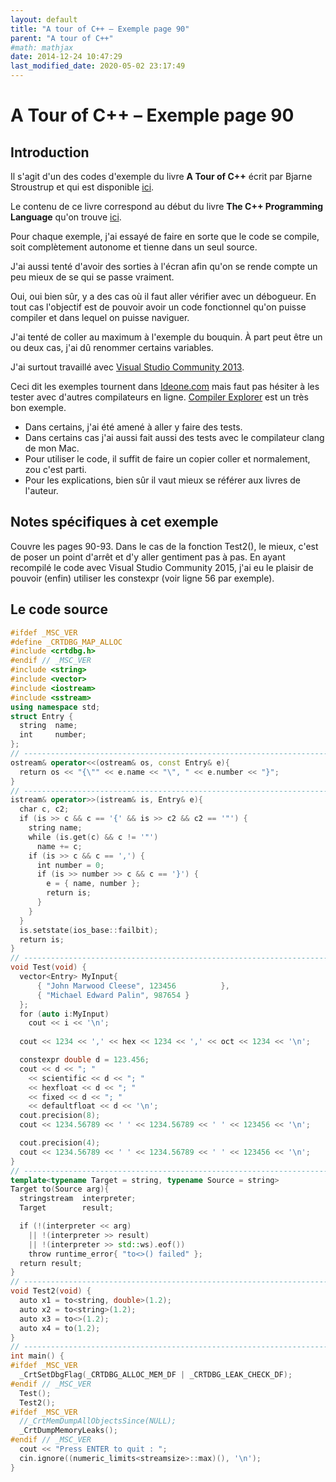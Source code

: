 ```yaml
---
layout: default
title: "A tour of C++ – Exemple page 90"
parent: "A tour of C++"
#math: mathjax
date: 2014-12-24 10:47:29
last_modified_date: 2020-05-02 23:17:49
---
```


# A Tour of C++ – Exemple page 90

## Introduction
Il s'agit d'un des codes d'exemple du livre **A Tour of C++** écrit par Bjarne Stroustrup et qui est disponible [ici](http://www.amazon.fr/Tour-C-Bjarne-Stroustrup/dp/0321958314/ref%3Dsr_1_1?ie=UTF8&qid=1416699327&sr=8-1&keywords=a+tour+of+c%2B%2B). 

Le contenu de ce livre correspond au début du livre **The C++ Programming Language** qu'on trouve [ici](http://www.amazon.fr/The-Programming-Language-Bjarne-Stroustrup/dp/0321563840/ref%3Dpd_sim_eb_3?ie=UTF8&refRID=0CR047TTJV1HA6CVA9XA).

Pour chaque exemple, j'ai essayé de faire en sorte que le code se compile, soit complètement autonome et tienne dans un seul source.

J'ai aussi tenté d'avoir des sorties à l'écran afin qu'on se rende compte un peu mieux de se qui se passe vraiment.

Oui, oui bien sûr, y a des cas où il faut aller vérifier avec un débogueur.
En tout cas l'objectif est de pouvoir avoir un code fonctionnel qu'on puisse compiler et dans lequel on puisse naviguer.

J'ai tenté de coller au maximum à l'exemple du bouquin. À part peut être un ou deux cas, j'ai dû renommer certains variables.

J'ai surtout travaillé avec [Visual Studio Community 2013](http://www.visualstudio.com/products/visual-studio-community-vs).

Ceci dit les exemples tournent dans [Ideone.com](http://ideone.com/) mais faut pas hésiter à les tester avec d'autres compilateurs en ligne. [Compiler Explorer](https://godbolt.org/) est un très bon exemple.

* Dans certains, j'ai été amené à aller y faire des tests.  
* Dans certains cas j'ai aussi fait aussi des tests avec le compilateur clang de mon Mac.  
* Pour utiliser le code, il suffit de faire un copier coller et normalement, zou c'est parti.  
* Pour les explications, bien sûr il vaut mieux se référer aux livres de l'auteur.  


## Notes spécifiques à cet exemple


Couvre les pages 90-93. Dans le cas de la fonction Test2(), le mieux, c'est de poser un point d'arrêt et d'y aller gentiment pas à pas. En ayant recompilé le code avec Visual Studio Community 2015, j'ai eu le plaisir de pouvoir (enfin) utiliser les constexpr (voir ligne 56 par exemple).


## Le code source

```cpp
#ifdef _MSC_VER
#define _CRTDBG_MAP_ALLOC
#include <crtdbg.h>
#endif // _MSC_VER
#include <string>
#include <vector>
#include <iostream>
#include <sstream>
using namespace std;
struct Entry {
  string  name;
  int     number;
};
// ----------------------------------------------------------------------------
ostream& operator<<(ostream& os, const Entry& e){
  return os << "{\"" << e.name << "\", " << e.number << "}";
}
// ----------------------------------------------------------------------------
istream& operator>>(istream& is, Entry& e){                                     // read { "name" , number } pair. Note: for matted with { " " , and }
  char c, c2;
  if (is >> c && c == '{' && is >> c2 && c2 == '"') {                           // start with a { "
    string name;                                                                // the default value of a string is the empty string: ""
    while (is.get(c) && c != '"')                                               // anything before a " is part of the name
      name += c;
    if (is >> c && c == ',') {
      int number = 0;
      if (is >> number >> c && c == '}') {                                      // read the number and a }
        e = { name, number };                                                   // assign to the entry
        return is;
      }
    }
  }
  is.setstate(ios_base::failbit);                                               // register the failure in the stream
  return is;
}
// ----------------------------------------------------------------------------
void Test(void) {
  vector<Entry> MyInput{
      { "John Marwood Cleese", 123456          },
      { "Michael Edward Palin", 987654 }
  };
  for (auto i:MyInput)                                                          // read from cin into ee
    cout << i << '\n';                                                          // write ee to cout
                                                                                // See 8.6 p 91 about Formating
  cout << 1234 << ',' << hex << 1234 << ',' << oct << 1234 << '\n';             // print 1234,4d2,2322

  constexpr double d = 123.456;                                                 // now supported in MSVC 2015
  cout << d << "; "                                                             // use the default for mat for d
    << scientific << d << "; "                                                  // use 1.123e2 style for mat for d
    << hexfloat << d << "; "                                                    // use hexadecimal notation for d
    << fixed << d << "; "                                                       // use 123.456 style for mat for f
    << defaultfloat << d << '\n';                                               // use the default for mat for d
  cout.precision(8);
  cout << 1234.56789 << ' ' << 1234.56789 << ' ' << 123456 << '\n';

  cout.precision(4);
  cout << 1234.56789 << ' ' << 1234.56789 << ' ' << 123456 << '\n';
}
// ----------------------------------------------------------------------------
template<typename Target = string, typename Source = string>                    // see p 93
Target to(Source arg){                                                          // convert Source to Target
  stringstream  interpreter;
  Target        result;

  if (!(interpreter << arg)                                                     // write arg into stream
    || !(interpreter >> result)                                                 // read result from stream
    || !(interpreter >> std::ws).eof())                                         // stuff left in stream?
    throw runtime_error{ "to<>() failed" };
  return result;
}
// ----------------------------------------------------------------------------
void Test2(void) {
  auto x1 = to<string, double>(1.2);                                            // very explicit (and verbose)
  auto x2 = to<string>(1.2);                                                    // Source is deduced to double
  auto x3 = to<>(1.2);                                                          // Target is defaulted to string; Source is deduced to double
  auto x4 = to(1.2);                                                            // the <> is redundant;
}
// ----------------------------------------------------------------------------
int main() {
#ifdef _MSC_VER
  _CrtSetDbgFlag(_CRTDBG_ALLOC_MEM_DF | _CRTDBG_LEAK_CHECK_DF);
#endif // _MSC_VER
  Test();
  Test2();
#ifdef _MSC_VER
  //_CrtMemDumpAllObjectsSince(NULL);                                             // Begins the dump from the start of program execution
  _CrtDumpMemoryLeaks();
#endif // _MSC_VER
  cout << "Press ENTER to quit : ";
  cin.ignore((numeric_limits<streamsize>::max)(), '\n');
}
```
